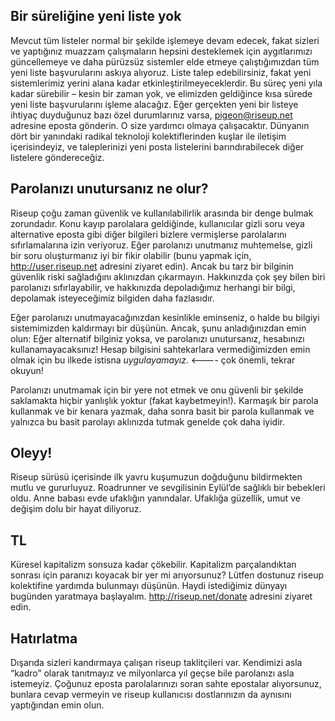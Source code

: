 ## Bir süreliğine yeni liste yok

Mevcut tüm listeler normal bir şekilde işlemeye devam edecek, fakat sizleri ve yaptığınız muazzam çalışmaların hepsini desteklemek için aygıtlarımızı güncellemeye ve daha pürüzsüz sistemler elde etmeye çalıştığımızdan tüm yeni liste başvurularını askıya alıyoruz. Liste talep edebilirsiniz, fakat yeni sistemlerimiz yerini alana kadar etkinleştirilmeyeceklerdir. Bu süreç yeni yıla kadar sürebilir – kesin bir zaman yok, ve elimizden geldiğince kısa sürede yeni liste başvurularını işleme alacağız. Eğer gerçekten yeni bir listeye ihtiyaç duyduğunuz bazı özel durumlarınız varsa, pigeon@riseup.net adresine eposta gönderin. O size yardımcı olmaya çalışacaktır. Dünyanın dört bir yanındaki radikal teknoloji kolektiflerinden kuşlar ile iletişim içerisindeyiz, ve taleplerinizi yeni posta listelerini barındırabilecek diğer listelere göndereceğiz.

## Parolanızı unutursanız ne olur?

Riseup çoğu zaman güvenlik ve kullanılabilirlik arasında bir denge bulmak zorundadır. Konu kayıp parolalara geldiğinde, kullanıcılar gizli soru veya alternative eposta gibi diğer bilgileri bizlere vermişlerse parolalarını sıfırlamalarına izin veriyoruz. Eğer parolanızı unutmanız muhtemelse, gizli bir soru oluşturmanız iyi bir fikir olabilir (bunu yapmak için, http://user.riseup.net adresini ziyaret edin). Ancak bu tarz bir bilginin güvenlik riski sağladığını aklınızdan çıkarmayın. Hakkınızda çok şey bilen biri parolanızı sıfırlayabilir, ve hakkınızda depoladığımız herhangi bir bilgi, depolamak isteyeceğimiz bilgiden daha fazlasıdır.

Eğer parolanızı unutmayacağınızdan kesinlikle eminseniz, o halde bu bilgiyi sistemimizden kaldırmayı bir düşünün. Ancak, şunu anladığınızdan emin olun: Eğer alternatif bilginiz yoksa, ve parolanızı unutursanız, hesabınızı kullanamayacaksınız! Hesap bilgisini sahtekarlara vermediğimizden emin olmak için bu ilkede istisna *uygulayamayız*. <---- çok önemli, tekrar okuyun!

Parolanızı unutmamak için bir yere not etmek ve onu güvenli bir şekilde saklamakta hiçbir yanlışlık yoktur (fakat kaybetmeyin!). Karmaşık bir parola kullanmak ve bir kenara yazmak, daha sonra basit bir parola kullanmak ve yalnızca bu basit parolayı aklınızda tutmak genelde çok daha iyidir.

## Oleyy!

Riseup sürüsü içerisinde ilk yavru kuşumuzun doğduğunu bildirmekten mutlu ve gururluyuz. Roadrunner ve sevgilisinin Eylül’de sağlıklı bir bebekleri oldu. Anne babası evde ufaklığın yanındalar. Ufaklığa güzellik, umut ve değişim dolu bir hayat diliyoruz.

## TL

Küresel kapitalizm sonsuza kadar çökebilir. Kapitalizm parçalandıktan sonrası için paranızı koyacak bir yer mi arıyorsunuz? Lütfen dostunuz riseup kolektifine yardımda bulunmayı düşünün. Haydi istediğimiz dünyayı bugünden yaratmaya başlayalım. http://riseup.net/donate adresini ziyaret edin.

## Hatırlatma

Dışarıda sizleri kandırmaya çalışan riseup taklitçileri var. Kendimizi asla “kadro” olarak tanıtmayız ve milyonlarca yıl geçse bile parolanızı asla istemeyiz. Çoğunuz eposta parolalarınızı soran sahte epostalar alıyorsunuz, bunlara cevap vermeyin ve riseup kullanıcısı dostlarınızın da aynısını yaptığından emin olun.
